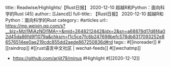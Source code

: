 title:: Readwise/Highlights/【Rust日报】 2020-12-10 超越R和Python：面向科学的Rust (45)
author:: [[Jancd]]
full-title:: 【Rust日报】 2020-12-10 超越R和Python：面向科学的Rust
category:: #articles
url:: https://mp.weixin.qq.com/s?__biz=MzI1MjAzNDI1MA==&mid=2648212442&idx=2&sn=a68878d17d8f4a02d45da86fd9f1079a&chksm=f1c5ce7fc6b247698befc578db8317093252e86576514ee0ae219cdc855dd2aede867250836d#rd
tags:: #[[inoreader]] #[[raindrop]] #[[rust语言中文社区 | wechat-feeds]] #[[wechatmp]]

- https://github.com/arijit79/minus #Highlight #[[2020-12-12]]